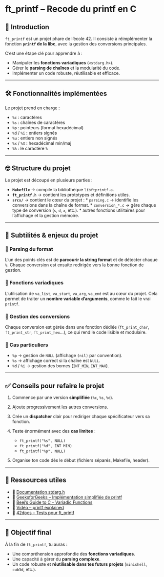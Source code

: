 # ft\_printf – Recode du printf en C

## 🚀 Introduction

`ft_printf` est un projet phare de l’école 42.
Il consiste à réimplémenter la fonction **`printf` de la libc**, avec la gestion des conversions principales.

C’est une étape clé pour apprendre à :

* Manipuler les **fonctions variadiques** (`<stdarg.h>`).
* Gérer le **parsing de chaînes** et la modularité du code.
* Implémenter un code robuste, réutilisable et efficace.

---

## 🛠️ Fonctionnalités implémentées

Le projet prend en charge :

* `%c` : caractères
* `%s` : chaînes de caractères
* `%p` : pointeurs (format hexadécimal)
* `%d` / `%i` : entiers signés
* `%u` : entiers non signés
* `%x` / `%X` : hexadécimal min/maj
* `%%` : le caractère `%`

---

## 🤓 Structure du projet

Le projet est découpé en plusieurs parties :

* **`Makefile`** → compile la bibliothèque `libftprintf.a`.
* **`ft_printf.h`** → contient les prototypes et définitions utiles.
* **`srcs/`** → contient le cœur du projet :
      * `parsing.c` → identifie les conversions dans la chaîne de format.
      * `conversion_*.c` → gère chaque type de conversion (`s`, `d`, `x`, etc.).
      * autres fonctions utilitaires pour l’affichage et la gestion mémoire.

---

## 🥸 Subtilités & enjeux du projet

### 🔹 Parsing du format

L’un des points clés est de **parcourir la string format** et de détecter chaque `%`.
Chaque conversion est ensuite redirigée vers la bonne fonction de gestion.

### 🔹 Fonctions variadiques

L’utilisation de `va_list`, `va_start`, `va_arg`, `va_end` est au cœur du projet.
Cela permet de traiter un **nombre variable d’arguments**, comme le fait le vrai `printf`.

### 🔹 Gestion des conversions

Chaque conversion est gérée dans une fonction dédiée (`ft_print_char`, `ft_print_str`, `ft_print_hex`…), ce qui rend le code lisible et modulaire.

### 🔹 Cas particuliers

* `%p` → gestion de `NULL` (affichage `(nil)` par convention).
* `%s` → affichage correct si la chaîne est `NULL`.
* `%d` / `%i` → gestion des bornes (`INT_MIN`, `INT_MAX`).

---

## ✅ Conseils pour refaire le projet

1. Commence par une version **simplifiée** (`%c`, `%s`, `%d`).
2. Ajoute progressivement les autres conversions.
3. Crée un **dispatcher** clair pour rediriger chaque spécificateur vers sa fonction.
4. Teste énormément avec des **cas limites** :

   * `ft_printf("%s", NULL)`
   * `ft_printf("%d", INT_MIN)`
   * `ft_printf("%p", NULL)`
5. Organise ton code dès le début (fichiers séparés, Makefile, header).

---

## 📖 Ressources utiles

* 📌 [Documentation stdarg.h](https://en.cppreference.com/w/c/variadic)
* 📌 [GeeksforGeeks – Implémentation simplifiée de printf](https://www.geeksforgeeks.org/implement-printf-function-in-c/)
* 📌 [Beej’s Guide to C – Variadic Functions](https://beej.us/guide/bgc/html/split/variadic.html)
* 📌 [Vidéo – printf explained](https://www.youtube.com/watch?v=Y7xi5cG0nYE)
* 📌 [42docs – Tests pour ft\_printf](https://github.com/Tripouille/printfTester)

---

## 🎯 Objectif final

À la fin de `ft_printf`, tu auras :

* Une compréhension approfondie des **fonctions variadiques**.
* Une capacité à gérer du **parsing complexe**.
* Un code robuste et **réutilisable dans tes futurs projets** (`minishell`, `cub3d`, etc.).


